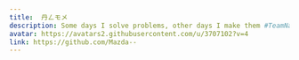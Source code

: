 ```yaml
---
title:  丹ㄥモメ
description: Some days I solve problems, other days I make them #TeamNano
avatar: https://avatars2.githubusercontent.com/u/3707102?v=4
link: https://github.com/Mazda--
---
```

